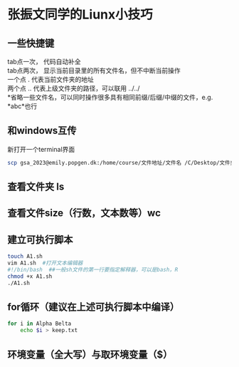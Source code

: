# 张振文同学的Liunx小技巧
## 一些快捷键
tab点一次， 代码自动补全  
tab点两次， 显示当前目录里的所有文件名，但不中断当前操作  
一个点 . 代表当前文件夹的地址  
两个点 .. 代表上级文件夹的路径，可以联用 ../../   
\*省略一些文件名，可以同时操作很多具有相同前缀/后缀/中缀的文件，e.g. \*abc\*也行  
## 和windows互传
新打开一个terminal界面
```bash
scp gsa_2023@emily.popgen.dk:/home/course/文件地址/文件名 /C/Desktop/文件夹地址
```
## 查看文件夹 ls
## 查看文件size（行数，文本数等）wc 
## 建立可执行脚本
```bash
touch A1.sh
vim A1.sh  #打开文本编辑器
#!/bin/bash  ##一般sh文件的第一行要指定解释器，可以是bash，R
chmod +x A1.sh
./A1.sh
```
## for循环（建议在上述可执行脚本中编译）
```bash
for i in Alpha Belta
    echo $i > keep.txt
```
## 环境变量（全大写）与取环境变量（$）
